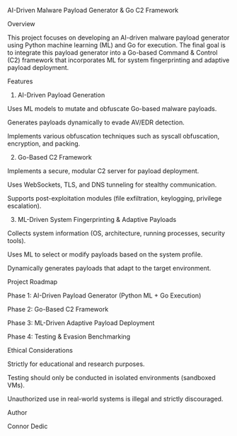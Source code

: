 AI-Driven Malware Payload Generator & Go C2 Framework

Overview

This project focuses on developing an AI-driven malware payload generator using Python machine learning (ML) and Go for execution. The final goal is to integrate this payload generator into a Go-based Command & Control (C2) framework that incorporates ML for system fingerprinting and adaptive payload deployment.

Features

1. AI-Driven Payload Generation

Uses ML models to mutate and obfuscate Go-based malware payloads.

Generates payloads dynamically to evade AV/EDR detection.

Implements various obfuscation techniques such as syscall obfuscation, encryption, and packing.

2. Go-Based C2 Framework

Implements a secure, modular C2 server for payload deployment.

Uses WebSockets, TLS, and DNS tunneling for stealthy communication.

Supports post-exploitation modules (file exfiltration, keylogging, privilege escalation).

3. ML-Driven System Fingerprinting & Adaptive Payloads

Collects system information (OS, architecture, running processes, security tools).

Uses ML to select or modify payloads based on the system profile.

Dynamically generates payloads that adapt to the target environment.

Project Roadmap

Phase 1: AI-Driven Payload Generator (Python ML + Go Execution)



Phase 2: Go-Based C2 Framework



Phase 3: ML-Driven Adaptive Payload Deployment



Phase 4: Testing & Evasion Benchmarking


Ethical Considerations

Strictly for educational and research purposes.

Testing should only be conducted in isolated environments (sandboxed VMs).

Unauthorized use in real-world systems is illegal and strictly discouraged.

Author

Connor Dedic
